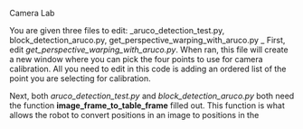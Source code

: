 Camera Lab

You are given three files to edit:
_aruco_detection_test.py,
block_detection_aruco.py,
get_perspective_warping_with_aruco.py
_
First, edit _get_perspective_warping_with_aruco.py_. When ran, this file will create a new window where you can pick the four points to use for camera calibration. All you need to edit in this code is adding an ordered list of the point you are selecting for calibration.

Next, both _aruco_detection_test.py_ and _block_detection_aruco.py_ both need the function **image_frame_to_table_frame** filled out. This function is what allows the robot to convert positions in an image to positions in the 
